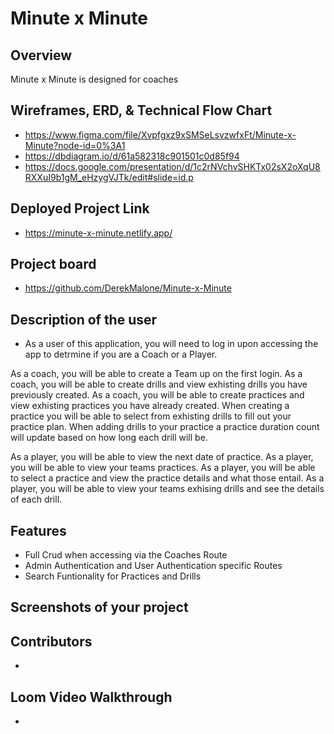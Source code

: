 # Minute x Minute

## Overview
Minute x Minute is designed for coaches 

## Wireframes, ERD, & Technical Flow Chart
- https://www.figma.com/file/Xvpfgxz9xSMSeLsvzwfxFt/Minute-x-Minute?node-id=0%3A1
- https://dbdiagram.io/d/61a582318c901501c0d85f94
- https://docs.google.com/presentation/d/1c2rNVchvSHKTx02sX2oXqU8RXXuI9b1gM_eHzygVJTk/edit#slide=id.p

## Deployed Project Link
- https://minute-x-minute.netlify.app/

## Project board
- https://github.com/DerekMalone/Minute-x-Minute

## Description of the user
- As a user of this application, you will need to log in upon accessing the app to detrmine if you are a Coach or a Player. 

As a coach, you will be able to create a Team up on the first login. As a coach, you will be able to create drills and view exhisting drills you have previously created. As a coach, you will be able to create practices and view exhisting practices you have already created. When creating a practice you will be able to select from exhisting drills to fill out your practice plan. When adding drills to your practice a practice duration count will update based on how long each drill will be.

As a player, you will be able to view the next date of practice. As a player, you will be able to view your teams practices. As a player, you will be able to select a practice and view the practice details and what those entail. As a player, you will be able to view your teams exhising drills and see the details of each drill.

## Features
- Full Crud when accessing via the Coaches Route
- Admin Authentication and User Authentication specific Routes
- Search Funtionality for Practices and Drills

## Screenshots of your project

## Contributors
- 

## Loom Video Walkthrough
- 
